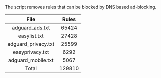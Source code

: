 The script removes rules that can be blocked by DNS based ad-blocking.


| File | Rules |
|:----:|:-----:|
| adguard_ads.txt | 65424 |
| easylist.txt | 27428 |
| adguard_privacy.txt | 25599 |
| easyprivacy.txt | 6292 |
| adguard_mobile.txt | 5067 |
| Total | 129810 |